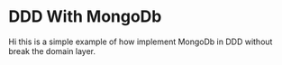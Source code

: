 # DDD With MongoDb

Hi this is a simple example of how implement MongoDb in DDD without break the domain layer.

